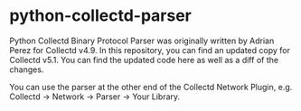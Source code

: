 python-collectd-parser
======================

Python Collectd Binary Protocol Parser was originally written by Adrian Perez for Collectd v4.9. In this repository, you can find an updated copy for Collectd v5.1. You can find the updated code here as well as a diff of the changes.

You can use the parser at the other end of the Collectd Network Plugin, e.g. Collectd -> Network -> Parser -> Your Library.
